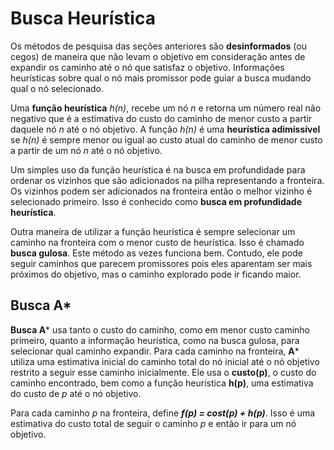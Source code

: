 # Busca Heurística

Os métodos de pesquisa das seções anteriores são **desinformados** (ou cegos) de maneira que não levam o objetivo em consideração antes de expandir os caminho até o nó que satisfaz o objetivo. Informações heurísticas sobre qual o nó mais promissor pode guiar a busca mudando qual o nó selecionado.

Uma **função heurística** *h(n)*, recebe um nó *n* e retorna um número real não negativo que é a estimativa do custo do caminho de menor custo a partir daquele nó *n* até o nó objetivo. A função *h(n)* é uma **heurística adimissível** se *h(n)* é sempre menor ou igual ao custo atual do caminho de menor custo a partir de um nó *n* até o nó objetivo.

Um simples uso da função heurística é na busca em profundidade para ordenar os vizinhos que são adicionados na pilha representando a fronteira. Os vizinhos podem ser adicionados na fronteira então o melhor vizinho é selecionado primeiro. Isso é conhecido como **busca em profundidade heurística**.

Outra maneira de utilizar a função heurística é sempre selecionar um caminho na fronteira com o menor custo de heurística. Isso é chamado **busca gulosa**. Este método as vezes funciona bem. Contudo, ele pode seguir caminhos que parecem promissores pois eles aparentam ser mais próximos do objetivo, mas o caminho explorado pode ir ficando maior.


## Busca A*
**Busca A*** usa tanto o custo do caminho, como em menor custo caminho primeiro, quanto a informação heurística, como na busca gulosa, para selecionar qual caminho expandir. Para cada caminho na fronteira, **A*** utiliza uma estimativa inicial do caminho total do nó inicial até o nó objetivo restrito a seguir esse caminho inicialmente. Ele usa o **custo(p)**, o custo do caminho encontrado, bem como a função heurística **h(p)**, uma estimativa do custo de *p* até o nó objetivo.

Para cada caminho *p* na fronteira, define ***f(p) = cost(p) + h(p)***. Isso é uma estimativa do custo total de seguir o caminho *p* e então ir para um nó objetivo.    